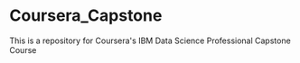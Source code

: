 # Coursera_Capstone
This is a repository for Coursera's IBM Data Science Professional Capstone Course
